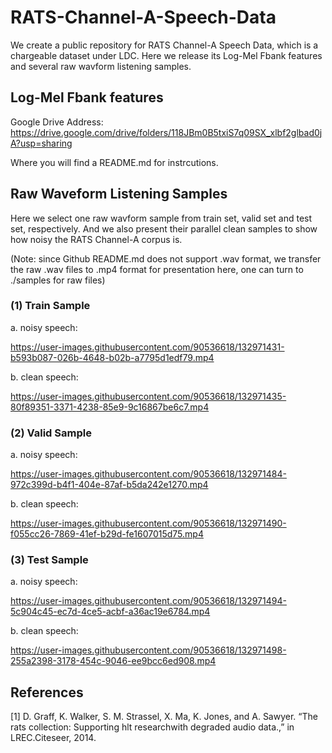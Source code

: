 # RATS-Channel-A-Speech-Data
We create a public repository for RATS Channel-A Speech Data, which is a chargeable dataset under LDC. Here we release its Log-Mel Fbank features and several raw wavform listening samples.


## Log-Mel Fbank features

Google Drive Address: <https://drive.google.com/drive/folders/118JBm0B5txiS7q09SX_xlbf2glbad0jA?usp=sharing>

Where you will find a README.md for instrcutions.


## Raw Waveform Listening Samples

Here we select one raw wavform sample from train set, valid set and test set, respectively. And we also present their parallel clean samples to show how noisy the RATS Channel-A corpus is. 

(Note: since Github README.md does not support .wav format, we transfer the raw .wav files to .mp4 format for presentation here, one can turn to ./samples for raw files)


### (1) Train Sample

a. noisy speech: 

https://user-images.githubusercontent.com/90536618/132971431-b593b087-026b-4648-b02b-a7795d1edf79.mp4

b. clean speech:

https://user-images.githubusercontent.com/90536618/132971435-80f89351-3371-4238-85e9-9c16867be6c7.mp4



### (2) Valid Sample

a. noisy speech: 

https://user-images.githubusercontent.com/90536618/132971484-972c399d-b4f1-404e-87af-b5da242e1270.mp4

b. clean speech:

https://user-images.githubusercontent.com/90536618/132971490-f055cc26-7869-41ef-b29d-fe1607015d75.mp4



### (3) Test Sample

a. noisy speech: 

https://user-images.githubusercontent.com/90536618/132971494-5c904c45-ec7d-4ce5-acbf-a36ac19e6784.mp4

b. clean speech:

https://user-images.githubusercontent.com/90536618/132971498-255a2398-3178-454c-9046-ee9bcc6ed908.mp4



## References
[1] D. Graff, K. Walker, S. M. Strassel, X. Ma, K. Jones, and A. Sawyer. “The rats collection: Supporting hlt researchwith degraded audio data.,” in LREC.Citeseer, 2014.
